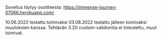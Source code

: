 Sovellus löytyy osoitteesta:
https://immense-journey-07066.herokuapp.com/

10.06.2022 testattu toimivaksi
03.08.2022 testattu jälleen toimivaksi muutoksien kanssa. Tehtävän 3.20 custom-validointia ei toteutettu, muut toimivat.
